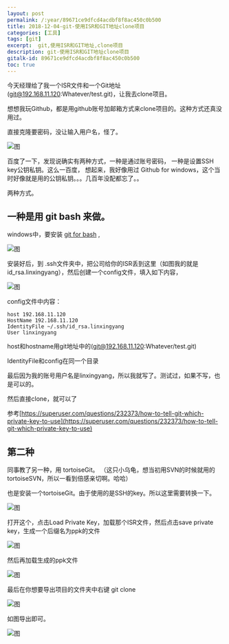 ```yaml
---
layout: post
permalink: /:year/89671ce9dfcd4acdbf8f8ac450c0b500
title: 2018-12-04-git-使用ISR和GIT地址clone项目
categories: [工具]
tags: [git]
excerpt:  git,使用ISR和GIT地址,clone项目
description: git-使用ISR和GIT地址clone项目
gitalk-id: 89671ce9dfcd4acdbf8f8ac450c0b500
toc: true
---
```



今天经理给了我一个ISR文件和一个Git地址(git@192.168.11.120:Whatever/test.git)，让我去clone项目。


想想我玩Github，都是用github账号加邮箱方式来clone项目的。这种方式还真没用过。

直接克隆要密码，没让输入用户名，怪了。

![图](http://image.linxingyang.net/image/note/2018-12-04-git/02.png)


百度了一下，发现说确实有两种方式，一种是通过账号密码， 一种是设置SSH key公钥私钥。这么一百度， 想起来，我好像用过 Github for windows，这个当时好像就是用的公钥私钥。。。几百年没配都忘了。。


两种方式。

## 一种是用 git bash 来做。 

windows中，要安装 [git for bash](https://gitforwindows.org/) ,

![图](http://image.linxingyang.net/image/note/2018-12-04-git/01.png)




安装好后，到 .ssh文件夹中，把公司给你的ISR丢到这里（如图我的就是id_rsa.linxingyang），然后创建一个config文件，填入如下内容，

![图](http://image.linxingyang.net/image/note/2018-12-04-git/03.png)


config文件中内容：

```
host 192.168.11.120
HostName 192.168.11.120
IdentityFile ~/.ssh/id_rsa.linxingyang
User linxingyang
```

host和hostname用git地址中的(git@192.168.11.120:Whatever/test.git)

IdentityFile和config在同一个目录

最后因为我的账号用户名是linxingyang，所以我就写了。测试过，如果不写，也是可以的。

然后直接clone，就可以了

参考[https://superuser.com/questions/232373/how-to-tell-git-which-private-key-to-use](https://superuser.com/questions/232373/how-to-tell-git-which-private-key-to-use)


## 第二种

同事教了另一种，用 tortoiseGit。  （这只小乌龟，想当初用SVN的时候就用的tortoiseSVN，所以一看到倍感亲切啊。哈哈）

也是安装一个tortoiseGit。由于使用的是SSH的key。所以这里需要转换一下。

![图](http://image.linxingyang.net/image/note/2018-12-04-git/04.png)


打开这个，点击Load Private Key，加载那个ISR文件，然后点击save private key，生成一个后缀名为ppk的文件

![图](http://image.linxingyang.net/image/note/2018-12-04-git/05.png)


然后再加载生成的ppk文件

![图](http://image.linxingyang.net/image/note/2018-12-04-git/06.png)


最后在你想要导出项目的文件夹中右键 git clone

![图](http://image.linxingyang.net/image/note/2018-12-04-git/07.png)

如图导出即可。

![图](http://image.linxingyang.net/image/note/2018-12-04-git/08.png)

